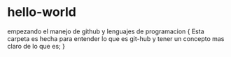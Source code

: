 # hello-world
empezando el manejo de github y lenguajes de programacion
  <estaCarpeta>
      {
        Esta carpeta es hecha para entender lo que es git-hub y tener un concepto mas claro de lo que es;
      }
        
        
